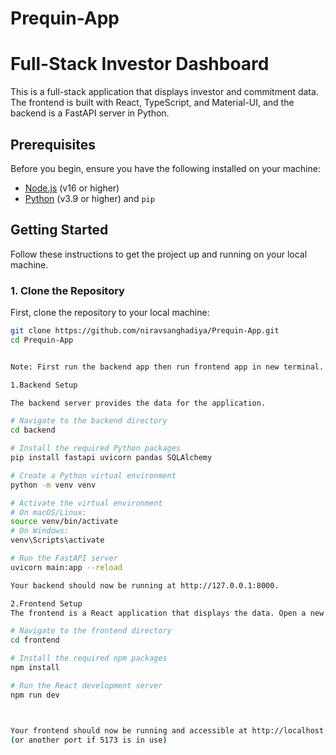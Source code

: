 # Prequin-App
# Full-Stack Investor Dashboard

This is a full-stack application that displays investor and commitment data. The frontend is built with React, TypeScript, and Material-UI, and the backend is a FastAPI server in Python.

## Prerequisites

Before you begin, ensure you have the following installed on your machine:
- [Node.js](https://nodejs.org/) (v16 or higher)
- [Python](https://www.python.org/downloads/) (v3.9 or higher) and `pip`

## Getting Started

Follow these instructions to get the project up and running on your local machine.

### 1. Clone the Repository

First, clone the repository to your local machine:
```bash
git clone https://github.com/niravsanghadiya/Prequin-App.git
cd Prequin-App


Note: First run the backend app then run frontend app in new terminal.

1.Backend Setup

The backend server provides the data for the application.

# Navigate to the backend directory
cd backend

# Install the required Python packages
pip install fastapi uvicorn pandas SQLAlchemy

# Create a Python virtual environment
python -m venv venv

# Activate the virtual environment
# On macOS/Linux:
source venv/bin/activate
# On Windows:
venv\Scripts\activate

# Run the FastAPI server
uvicorn main:app --reload

Your backend should now be running at http://127.0.0.1:8000.

2.Frontend Setup
The frontend is a React application that displays the data. Open a new terminal window for this step.

# Navigate to the frontend directory
cd frontend

# Install the required npm packages
npm install

# Run the React development server
npm run dev



Your frontend should now be running and accessible at http://localhost:5173 
(or another port if 5173 is in use)


